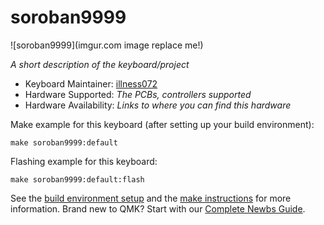 # soroban9999

![soroban9999](imgur.com image replace me!)

*A short description of the keyboard/project*

* Keyboard Maintainer: [illness072](https://github.com/illness072)
* Hardware Supported: *The PCBs, controllers supported*
* Hardware Availability: *Links to where you can find this hardware*

Make example for this keyboard (after setting up your build environment):

    make soroban9999:default

Flashing example for this keyboard:

    make soroban9999:default:flash

See the [build environment setup](https://docs.qmk.fm/#/getting_started_build_tools) and the [make instructions](https://docs.qmk.fm/#/getting_started_make_guide) for more information. Brand new to QMK? Start with our [Complete Newbs Guide](https://docs.qmk.fm/#/newbs).
